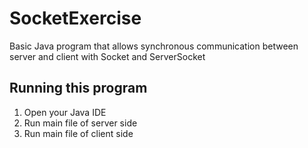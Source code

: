 # SocketExercise

Basic Java program that allows synchronous communication between server and client with Socket and ServerSocket

## Running this program

1. Open your Java IDE 
2. Run main file of server side 
3. Run main file of client side
